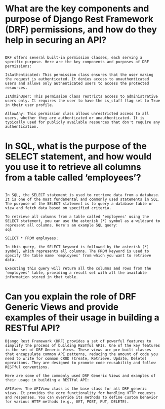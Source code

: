 # What are the key components and purpose of Django Rest Framework (DRF) permissions, and how do they help in securing an API?

```Django Rest Framework (DRF) provides a set of powerful tools for building web APIs in Django. Permissions in DRF are a key component that help in securing an API by controlling access to resources based on user authentication and authorization. Permissions determine whether a user is allowed to perform a certain action on a particular resource.

DRF offers several built-in permission classes, each serving a specific purpose. Here are the key components and purposes of DRF permissions:

IsAuthenticated: This permission class ensures that the user making the request is authenticated. It denies access to unauthenticated users and allows only authenticated users to access the protected resources.

IsAdminUser: This permission class restricts access to administrative users only. It requires the user to have the is_staff flag set to True in their user profile.

AllowAny: This permission class allows unrestricted access to all users, whether they are authenticated or unauthenticated. It is typically used for publicly available resources that don't require any authentication.

```

# In SQL, what is the purpose of the SELECT statement, and how would you use it to retrieve all columns from a table called ‘employees’?

```

In SQL, the SELECT statement is used to retrieve data from a database. It is one of the most fundamental and commonly used statements in SQL. The purpose of the SELECT statement is to query a database table or view and fetch data based on specified criteria.

To retrieve all columns from a table called 'employees' using the SELECT statement, you can use the asterisk (*) symbol as a wildcard to represent all columns. Here's an example SQL query:
sql
```

```
SELECT * FROM employees;
```

```
In this query, the SELECT keyword is followed by the asterisk (*) symbol, which represents all columns. The FROM keyword is used to specify the table name 'employees' from which you want to retrieve data.

Executing this query will return all the columns and rows from the 'employees' table, providing a result set with all the available information stored in that table.
```

# Can you explain the role of DRF Generic Views and provide examples of their usage in building a RESTful API?

```
Django Rest Framework (DRF) provides a set of powerful features to simplify the process of building RESTful APIs. One of the key features is the set of DRF Generic Views. These views are pre-built classes that encapsulate common API patterns, reducing the amount of code you need to write for common CRUD (Create, Retrieve, Update, Delete) operations. They are designed to promote code reusability and follow RESTful conventions.

Here are some of the commonly used DRF Generic Views and examples of their usage in building a RESTful API:

APIView: The APIView class is the base class for all DRF generic views. It provides the core functionality for handling HTTP requests and responses. You can override its methods to define custom behavior for various HTTP methods (e.g., GET, POST, PUT, DELETE).
```
